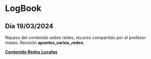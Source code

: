 # LogBook 
## Día 19/03/2024

Repaso del contenido sobre redes, recurso compartido por el profesor mateo. Revisión **apuntes_varios_redes**:

__[Contenido Redes Locales](https://drive.google.com/drive/folders/1_tzhwdEdRLXNsecPzj94p0MJWdFf300i?usp=sharing)__


